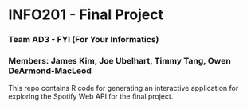 # INFO201 - Final Project
### Team AD3 - FYI (For Your Informatics)
### Members: James Kim, Joe Ubelhart, Timmy Tang, Owen DeArmond-MacLeod

This repo contains R code for generating an interactive application
for exploring the Spotify Web API for the final project.

